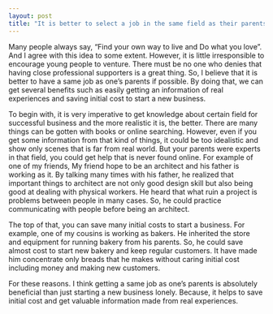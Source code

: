 ```yaml
---
layout: post
title: "It is better to select a job in the same field as their parents than to choose a different career for themselves."
---
```


Many people always say, “Find your own way to live and Do what you love”. And I agree with this idea to some extent. However, it is little irresponsible to encourage young people to venture. There must be no one who denies that having close professional supporters is a great thing. So, I believe that it is better to have a same job as one’s parents if possible. By doing that, we can get several benefits such as easily getting an information of real experiences and saving initial cost to start a new business.

To begin with, it is very imperative to get knowledge about certain field for successful business and the more realistic it is, the better. There are many things can be gotten with books or online searching. However, even if you get some information from that kind of things, it could be too idealistic and show only scenes that is far from real world. But your parents were experts in that field, you could get help that is never found online. For example of one of my friends, My friend hope to be an architect and his father is working as it. By talking many times with his father, he realized that important things to architect are not only good design skill but also being good at dealing with physical workers. He heard that what ruin a project is problems between people in many cases. So, he could practice communicating with people before being an architect.

The top of that, you can save many initial costs to start a business. For example, one of my cousins is working as bakers. He inherited the store and equipment for running bakery from his parents. So, he could save almost cost to start new bakery and keep regular customers. It have made him concentrate only breads that he makes without caring initial cost including money and making new customers.

For these reasons. I think getting a same job as one’s parents is absolutely beneficial than just starting a new business lonely. Because, it helps to save initial cost and get valuable information made from real experiences.
